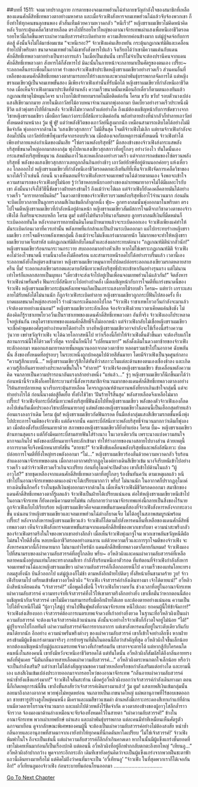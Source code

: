 ##บทที่ 1511: จอมเวทปรากฏกาย
การตายของจอมเทพฮ่วนไฉ่ทำลายขวัญกำลังใจของสมาชิกที่เหลือของแดนศักดิ์สิทธิ์เทพลวงตาอย่างมหาศาล
และเมื่อจ้าวเฟิงสังหารจอมเทพฮ่วนไฉ่แล้วจับจ้องพวกเขา ก็ยิ่งทำให้ทุกคนขนลุกขนพอง ตัวสั่นเทิ้มด้วยความหวาดกลัว
“หนีเร็ว!”
หญิงชราผมเขียวไม่คิดหน้าคิดหลัง รีบกระตุ้นเคล็ดวิชาสายเลือด ตรงไปที่รอยโหว่ใหญ่ของอาณาจักรเทพเผ่าแสงเพื่อหนีเอาชีวิตรอด
รอยโหว่นี้เกิดขึ้นเพราะเผ่าความลับสวรรค์ระเบิดทำลาย ความเสียหายค่อนข้างมาก แต่มู่กู่จดจ่อกับการต่อสู้ ดังนั้นจึงไม่ได้มาซ่อมแซม
“จะหนีเรอะ?”
จ้าวเฟิงแค่นเสียงหยัน กระตุ้นกฎเกณฑ์มิติและเคลื่อนย้ายไปชั่วพริบตา
ขนาดจอมเทพฮ่วนไฉ่เขายังสังหารไปแล้ว จึงเรียกได้ว่าเขามีความแค้นกับแดนศักดิ์สิทธิ์เทพลวงตาอย่างเป็นทางการแล้ว
ในเมื่อเป็นเช่นนั้น เขาก็ไม่จำเป็นจะต้องปรานีคนจากแดนศักดิ์สิทธิ์เทพลวงตา สังหารได้ก็สังหารไป มิฉะนั้นในภายหน้าจะกลายมาเป็นศัตรูของตนเอง
เปรี๊ยะ~
ระลอกคลื่นกระเพื่อมในอากาศ ร่างของจ้าวเฟิงเข้าประชิดหญิงชราผมเขียวอย่างรวดเร็ว
ส่วนคนอื่นที่เหลือของแดนศักดิ์สิทธิ์เทพลวงตาสามารถยกให้ร่างแยกและพวกเผ่าพันธุ์บรรพกาลจัดการได้ แต่หญิงชราผมเขียวผู้เป็นจอมเทพขั้นสอง มีเพียงจ้าวเฟิงเท่านั้นที่รับมือได้
หญิงชราผมเขียวที่กำลังหนีเอาชีวิตรอด เมื่อเห็นจ้าวเฟิงตามมาประชิดที่ด้านหลัง ความเร็วขนาดนั้นเหมือนอีกเดี๋ยวก็ตามตนเองทันแล้ว
กฎเกณฑ์ธาตุไม้หมุนโคจร นางโบกไม้เท้าหยกมรกตในมือติดต่อกัน
โครม ขวับ ขวับ!
รอบตัวนางเปล่งแสงสีเขียวมากมาย ภายในมีเถาวัลย์ไม้อวบหนาจำนวนมากพุ่งออกมา บิดเบี้ยวอย่างรวดเร็วประหนึ่งมีชีวิต แล้วพุ่งตรงไปที่ด้านหลัง
จ้าวเฟิงไม่หวาดกลัวแต่อย่างใด ถึงแม้ต้องเผชิญหน้ากับการขัดขวางจากวิชาหญิงชราผมเขียว
เมื่อมือกวัดแกว่งกระบี่อัสนีเทวะติดต่อกัน พลังทำลายล้างที่น่ากลัวก็ทำลายเถาวัลย์ทั้งหมดด้านหน้าลง
วู้ม ฟู่ ฟู่!
แต่ว่าพลังชีวิตของเถาวัลย์นี้สูงมากนัก เหมือนสามารถเติบโตได้อย่างไม่มีขีดจำกัด พุ่งออกจากด้านใน ‘แสงเขียวสุกสกาว’ ไม่มีสิ้นสุด โจมตีจ้าวเฟิงไม่เลิก
แต่ยามจ้าวเฟิงกำลังจะอ้อมไปนั้น เถาวัลย์ยักษ์ก็พุ่งมารัดจากรอบบริเวณ
เมื่อต้องเจอกับเหตุการณ์ทั้งหมดนี้ จ้าวเฟิงทำได้เพียงทำลายแหล่งกำเนิดของมันเสีย
“โซ่ตรวนพลังบริสุทธิ์!”
มือสองข้างของจ้าวเฟิงส่งกระแสพลังบริสุทธิ์ขนาดใหญ่ออกมาสองกลุ่ม พุ่งไปหาแสงเขียวสุกสกาวที่อยู่ไกลๆ อย่างว่องไว
ทันใดนั้นเอง กระแสพลังบริสุทธิ์หมุนวน ล้อมมันเอาไว้และหดเล็กลงอย่างรวดเร็ว
แต่จากการกดข่มของโซ่ตรวนพลังบริสุทธิ์ พลังของแสงเขียวสุกสกาวเลยถูกกลืนกินอย่างช้าๆ เถาวัลย์ยักษ์ที่อยู่ด้านนอกค่อยๆ แห้งเหี่ยวลง
ไกลออกไป หญิงชราผมเขียวที่กำลังหนีเอาชีวิตรอดตกตะลึงทันทีที่เห็นจ้าวเฟิงจัดการเคล็ดวิชาของนางได้เร็วไวเช่นนี้
ก่อนนี้ นางเห็นตอนที่จ้าวเฟิงสังหารจอมเทพฮ่วนไฉ่ด้วยตาตนเอง จึงพอจะเข้าใจความสามารถของจ้าวเฟิงอยู่ไม่น้อย รู้ว่าวิชาหลบหนีบางอย่างของเผ่าเทพมายาอาจไม่ได้มีผลอะไรกับเขา
ดังนั้นนางจึงใช้วิธีนี้ขัดขวางฝ่ายตรงข้ามไว้ ถึงแม้ว่าจะได้ผล แต่จ้าวเฟิงก็ยังคงคลี่คลายมันได้อย่างรวดเร็ว
“ดาราทลายผืนดิน!”
ในดวงตาซ้ายของจ้าวเฟิงรวบรวมพลังบริสุทธิ์เอาไว้จำนวนมาก ก่อนมันจะบิดเบี้ยวกลายเป็นลูกทรงกลมสีเงินเข้มลึกล้ำลูกหนึ่ง
ฟุ่บ~
ลูกทรงกลมนั้นพุ่งออกมาในพริบตา ตรงไปโจมตีหญิงชราผมเขียวที่กำลังหนีอยู่ด้านหน้า
หญิงชราผมเขียวสัมผัสการโจมตีจากวิชาดวงตาของจ้าวเฟิงได้ ก็เตรียมจะหลบหลีก
โครม ตูม!
แต่ยังไม่ทันรอให้นางเริ่มหลบ ลูกทรงกลมสีเงินที่มืดหม่นก็ระเบิดออกทันใด
หลังจากดาราทลายผืนดินโดนเป้าหมายแล้วจะระเบิดออกเอง จ้าวเฟิงเพียงแค่ทำให้มันระเบิดก่อนเวลาที่ควรเท่านั้น
พลังเทพที่แก่กล้าและปั่นป่วนระเบิดออกมา แผ่ไปกระทบร่างหญิงชราผมเขียว
การโจมตีจากพลังเทพกลุ่มนี้ ถึงแม้ว่าจะไม่แข็งแกร่งมากมายนัก ไม่มากพอจะทำให้หญิงชราผมเขียวบาดเจ็บสาหัส แต่กฎเกณฑ์มิติกลับโดนตัวและส่งผลกระทบต่อนาง
“กฎเกณฑ์มิติน่ากลัวนัก!”
หญิงชราผมเขียวร้อนรนกระวนกระวาย สบถออกมาอย่างหัวเสีย
หากไม่ใช่เพราะกฎเกณฑ์มิติ จ้าวเฟิงคงไม่ว่องไวขนาดนี้ ยามนี้นางก็คงไม่ดือดร้อน และสามารถหนีรอดไปได้อย่างราบรื่นแล้ว
เวลานี้เอง ระลอกพลังยิ่งใหญ่ตรงเข้ามาหา
หญิงชราผมเขียวหมุนกายไปปลดปล่อยระลอกแสงเขียวมรกตหลายสาย
ครืน บึ้ม!
ระลอกแสงเขียวมรกตและดาบอัสนีเทวะพลังบริสุทธิ์ปะทะเข้าหากันอย่างรุนแรง แต่ไม่นานเท่าไหร่ก็แหลกสลายเป็นผุยผง
“เดี๋ยวข้าจะส่งเจ้าไปอยู่เป็นเพื่อนจอมเทพฮ่วนไฉ่แล้วกัน!”
จิตสังหารจ้าวเฟิงน่าพรั่นพรึง ฟันกระบี่อัสนีเทวะไปอย่างบ้าคลั่ง
เมื่อเผชิญหน้ากับการโจมตีที่แกร่งขนาดนี้ของจ้าวเฟิง หญิงชราผมเขียวกระตุ้นพลังเทพจนเกิดเป็นเกราะแสงลายไม้รอบตัว
โครม~
แต่ทว่า เกราะแสงลายไม้รับพลังได้ไม่นานนัก ก็ถูกจ้าวเฟิงระเบิดทำลาย
หญิงชราผมเขียวถูกกระบี่ฟันไปสองครั้ง ทิ้งบาดแผลขนาดใหญ่สองรอยไว้ ร่างม้วนกระเด็นออกไปไกล
“จ้าวเฟิง ราชาเทพโยวอวิ๋นกำลังจะมาแล้ว เจ้าต้องตายอย่างแน่นอน!”
หญิงชราผมเขียวกระอักเลือด จ้องจ้าวเฟิงด้วยแววตาเคียดแค้นชิงชัง
ไม่ต้องคิดก็รู้ราชาเทพโยวอวิ๋นเป็นราชาเทพของแดนศักดิ์สิทธิ์เทพลวงตา
อันที่จริง จ้าวเฟิงเองก็ประหลาดใจอยู่เช่นกัน เหตุใดราชาเทพของแดนศักดิ์สิทธิ์จึงไม่ออกหน้า
แต่จ้าวเฟิงกลับไม่เชื่อหญิงชราผมเขียว
จะเชื่อคำพูดของศัตรูอย่างง่ายดายได้อย่างไร บางทีหญิงชราผมเขียวอาจกำลังจะใช้เรื่องนี้สร้างความวุ่นวาย เขย่าขวัญจ้าวเฟิง จะได้ฉวยโอกาสหนีไป
ทว่าเรื่องนี้ก็ทำให้จ้าวเฟิงตื่นตัวขึ้นมา จะต้องรีบแก้ไขสถานการณ์นี้ให้ได้รวดเร็วที่สุด จากนั้นก็หนีไป
“เปลี่ยนมายา!”
พลังดั้งเดิมในดวงตาซ้ายของจ้าวเฟิงทะลักออกมา
หมอกแสงมายาหลายชั้นหมุนวนออกจากดวงตาซ้าย หลอมรวมเข้าไปในอากาศ
ฉับพลันนั้น สิ่งของทั้งหมดที่อยู่รอบๆ ในระยะหนึ่งถูกปกคลุมไปด้วยสีสันมายา โดยมีจ้าวเฟิงเป็นจุดศูนย์กลาง
“ความรู้สึกแบบนี้…”
หญิงชราผมเขียวรู้สึกได้ทันทีว่าสภาวะในแต่ละด้านของตนเองเชื่องช้าลง และเกิดความรู้สึกอันตรายอย่างประหลาดขึ้นในใจ
“ทำลาย!”
จ้าวเฟิงจ้องหญิงชราผมเขียว ขับเคลื่อนพลังความคิด จนกลายเป็นความปรารถนาอันแรงกล้าอย่างหนึ่ง
“แย่แล้ว…”
จู่ๆ หญิงชราผมเขียวก็นึกขึ้นมาได้ว่า ก่อนหน้านี้จ้าวเฟิงก็เคยใช้กระบวนท่านี้สังหารสมาชิกจำนวนมากของแดนศักดิ์สิทธิ์เทพลวงตาลงอย่างไร้ต้นสายปลายเหตุ
นางรีบกระตุ้นสายเลือด โคจรกฎเกณฑ์ต้านทานพลังที่ยากเกินเข้าใจกลุ่มนี้
แต่จะทำอย่างไรได้ ก่อนนี้นางต่อสู้ยืดเยื้อ ทั้งยังใช้วิชา ‘ฝันร้ายไร้สิ้นสุด’ พลังสายเลือดจึงเหลือไม่มาก
เปรี๊ยะ!
จ้าวเฟิงจับกระบี่อัสนีเทวะพลังบริสุทธิ์ฟันฉับไปที่หญิงชราผมเขียว
พลังของตัวจ้าวเฟิงเองก็ลดลงไปเช่นกันเมื่อประคองวิชาเปลี่ยนมายาอยู่
แต่พลังของหญิงชราผมเขียวในตอนนี้เป็นเฮือกสุดท้ายแล้ว อ่อนแรงลงกว่าเดิม
โครม ตู้ม!
หญิงชราผมเขียวกัดฟันกรอด ยื่นมือส่งกลุ่มแสงสีเขียวมรกตชั้นหนึ่งพุ่งไปปะทะการโจมตีของจ้าวเฟิง
แต่ถัดจากนั้น คมกระบี่อัสนีเทวะพลังบริสุทธิ์จำนวนมากกว่าเดิมก็พุ่งลงมา
เมื่อต้องตั้งรับเปลี่ยนมายาด้วย สภาพของหญิงชราผมเขียวก็ยิ่งย่ำแย่ลง
โครม บึ้ม~
หญิงชราผมเขียวต้านทานสุดแรง แต่ก็ยังมีคมกระบี่สามสายฟันใส่ร่างนาง
ในเวลาเดียวกัน เพราะนางแบ่งความสนใจมากจนเกินไป พลังของเปลี่ยนมายาจึงทะลักเข้ามา ทำให้ร่างกายของนางสลายไปบางส่วน
ด้วยเหตุนี้อาการบาดเจ็บจึงหนักหนาสาหัสขึ้น
“ตายซะ!”
จ้าวเฟิงขับเคลื่อนพลังบริสุทธิ์และพลังอัสนีเทวะ ปลดปล่อยการโจมตีที่ยิ่งใหญ่ทรงพลังออกมา
“ไม่…”
หญิงชราผมเขียวร้องลั่นด้วยความหวาดกลัว รีบร้อนสำแดงอาณาจักรเทพของตน
เมื่อกลางอากาศปรากฏอุโมงค์ทางเดินสีเขียวเข้ม นางจึงรีบหนีเข้าไปอย่างรวดเร็ว
แต่ว่าจ้าวเฟิงรวดเร็วเกินจะเปรียบ ก่อนที่อุโมงค์จะปิดตัวลง เขาก็เข้าไปด้านในแล้ว
“ผู้อาวุโส?”
ชายชุดเหลืองจากแดนศักดิ์สิทธิ์เทพลวงตาที่อยู่ไกลๆ ร้องขึ้นทันควัน
ตามเหตุผลแล้ว หนีเข้าไปในอาณาจักรเทพของตนเองน่าจะได้เปรียบมากกว่า
พรึ่บ!
ไม่นานนัก ในอากาศก็ปรากฏอุโมงค์ทางเดินขึ้นอีกครั้ง ร่างในชุดสีเงินพุ่งออกมาจากด้านใน
เมื่อเห็นจ้าวเฟิงมีชีวิตรอดออกมา สมาชิกของแดนศักดิ์สิทธิ์เทพลวงตาก็รู้ผลแล้ว
จ้าวเฟิงเป็นฝ่ายได้เปรียบแน่นอน ต่อให้หญิงชราผมเขียวหนีเข้าไปในอาณาจักรเทพ ก็ยังคงหนีความตายไม่พ้น
กลับกลายว่าอาณาจักรเทพแห่งนี้กลายเป็นสิ่งของไร้นาย ถูกจ้าวเฟิงเก็บไปเรียบร้อย
หญิงชราผมเขียวคือจอมเทพขั้นสามคนที่สองที่จ้าวเฟิงสังหารหลังจากทะลวงขั้น แน่นอนว่าหญิงชราผมเขียวและจอมเทพฮ่วนไฉ่ต่างก็บาดเจ็บ ไม่ได้อยู่ในสภาพสมบูรณ์พร้อม
เปรี๊ยะ!
หลังจากสังหารหญิงชราผมเขียวแล้ว จ้าวเฟิงก็ไล่ตามไปสังหารคนอื่นที่เหลือของแดนศักดิ์สิทธิ์เทพลวงตา
เห็นจ้าวเฟิงสังหารจอมเทพขั้นสามจากแดนศักดิ์สิทธิ์ของพวกเขากับตา ความน่าสะพรึงกลัวของจ้าวเฟิงตราตรึงในใจของพวกเขาอย่างลึกล้ำ
เมื่อเห็นจ้าวเฟิงพุ่งมาจู่โจม พวกเขาพลันขวัญหนีดีฝ่อ ไม่สนใจใยดีสิ่งอื่น หลบหนีเอาชีวิตรอดอย่างลนลาน
แต่ด้วยความเร็วและการรุกโจมตีของจ้าวเฟิง จะสังหารคนพวกนี้ก็ง่ายดายมาก
ไม่นานเท่าไหร่นัก แดนศักดิ์สิทธิ์เทพลวงตาก็ตายกันหมด!
จ้าวเฟิงมองไปที่สนามรบของเผ่าความลับสวรรค์ที่อยู่ไกลลิบ
พรึ่บ~
อวี่หลิวผิงและคนเผ่าความลับสวรรค์ที่เหลือหลายคนนั่งอยู่บนแท่นโลหะทรงกลมสีเทา กำลังรีบร้อนหนีเอาตัวรอด
ที่แท้ตอนที่จ้าวเฟิงกำลังสังหารจอมเทพฮ่วนไฉ่และหญิงชราผมเขียว เผ่าความลับสวรรค์ก็เลือกถอยหนีไป
ความเร็วของแท่นโลหะทรงกลมสูงยิ่งนัก บินลิ่วออกไป แต่มู่กู่เองก็ไม่ช้า ตามหลังอีกฝ่ายไปติดๆ ทั้งสีหน้าเย็นชามาดร้าย
วูบ!
จ้าวเฟิงรีบตามไป เตรียมเข้าขัดขวางอวี่หลิวผิง
“จ้าวเฟิง เจ้าสวรรค์กำลังเดินทางมา เจ้าได้ตายแน่!”
อวี่หลิวผิงสีหน้าเคียดแค้น
“เจ้าสวรรค์!”
เมื่อพูดถึงชื่อนี้ ใจจ้าวเฟิงก็หวาดหวั่น
ช่วงเวลาที่อยู่ในอาณาจักรเทพเผ่าความลับสวรรค์ ความทรงจำที่เจ้าสวรรค์ทิ้งไว้ให้เขาตราตรึงลึกอย่างยิ่ง
เขาเชื่อมั่นว่าหากตอนนี้ต้องเผชิญหน้ากับเจ้าสวรรค์ เขาไม่มีความสามารถรับมืออีกฝ่ายได้เลย และต้องตายอย่างแน่นอน ความเป็นไปได้ที่จะหนีก็ไม่มี
“ผู้อาวุโสมู่กู่ ท่านไปฟื้นฟูพลังที่อาณาจักรเทพ หนีไปเถอะ ยกคนผู้นี้ให้ข้าจัดการ!”
จ้าวเฟิงส่งเสียงบอก
เจ้าสวรรค์ต้องการเนตรเทพเจ้าดวงที่เก้าอย่างยิ่งยวด ในฐานะที่อวี่หลิวผิงเป็นเผ่าความลับสวรรค์ จะต้องแจ้งเจ้าสวรรค์แล้วแน่นอน ดังนั้นจะอย่างไรจ้าวเฟิงก็กังวลใจอยู่ไม่น้อย
“ได้!”
มู่กู่รีบจากไปไกลทันที
เผ่าความลับสวรรค์จัดการยากเอาการ แต่เขาสังหารคนที่อยู่ในระดับเดียวกันกับตนได้ยากนัก
อีกอย่าง ความน่าพรั่นพรึงต่างๆ ของเผ่าความลับสวรรค์ เขาก็เข้าใจอย่างลึกซึ้ง หากฝ่ายตรงข้ามมีผู้แข็งแกร่งตามมาจริงๆ การย้ายฐานที่มั่นในตอนนี้ถือว่าสำคัญที่สุด
อวี่หลิวผิงใจชื้นเล็กน้อย หากต้องเผชิญหน้ากับมู่กู่และเนตรเทพเจ้าดวงที่เก้าพร้อมกัน เขาอาจจะตายได้ แต่หากสู้กับใครคนใดคนหนึ่งในสองคนนี้ เขายังมีหวังจะหนีเอาชีวิตรอดได้
แต่ทันใดนั้น อวี่หลิวผิงก็สัมผัสได้ถึงกลิ่นอายทรงพลังที่คุ้นเคย
“นี่มันกลิ่นอายสายเลือดเผ่าความลับสวรรค์…”
อวี่หลิวผิงตระหนกตกใจเล็กน้อย หรือว่าจะเป็นกำลังเสริม? แต่ว่าเขาไม่ได้ส่งสัญญาณขอความช่วยเหลือหรือขอกำลังเสริมแต่อย่างใด
และยามนี้เอง
แสงสีเงินเข้มเปล่งประกายออกมาจากรอยโหว่ของอาณาจักรเทพ
“กลิ่นอายเผ่าความลับสวรรค์ หนำซ้ำยังแข็งแกร่งมาก!”
จ้าวเฟิงใจสั่นสะท้าน
เมื่อครู่อวี่หลิวผิงบอกว่าเจ้าสวรรค์กำลังเดินทางมา ตอนนี้ก็เกิดเหตุการณ์นี้ขึ้น เขาถึงขั้นสงสัยว่าเจ้าสวรรค์เดินทางมาแล้ว!
วู้ม ตูม!
แสงเทพสีเงินเข้มกลุ่มนั้นลอยมาถึงกลางอากาศ พวยพุ่งไม่หยุดหย่อน จนกลายเป็นเงาขนาดใหญ่ แผ่พลานุภาพที่ไร้ขอบเขตออกมา
ชายชรารูปร่างสูงใหญ่คนหนึ่ง มีเคราและผมสีขาวแซมดำ ด้านหลังมีเกราะกระดองสีเทาเก่าแก่ที่ด้านบนมีลวดลายโบราณจำนวนมาก และแฝงไปด้วยพลังไร้ขีดจำกัด
ดวงตาสองข้างของผู้อาวุโสลึกล้ำราวจักรวาล จ้องมองมาด้านล่างเหมือนจะจับจ้องทั้งหมดไว้ในสายตา
“เผ่าความลับสวรรค์!”
ข้างในอาณาจักรเทพ พวกเผ่าเทพยักษ์ เผ่าแสง และเผ่าพันธุ์บรรพกาล แต่ละคนมีท่าทีเหมือนเห็นศัตรูตัวฉกาจมาเยือน
ดูจากลักษณะพิเศษของคนผู้นี้ จะต้องเป็นเผ่าความลับสวรรค์อย่างไม่ต้องสงสัย หนำซ้ำกลิ่นอายและอานุภาพที่สาดมาจากเงายังทำให้ทุกคนที่นี่กดดันหาใดเปรียบ
‘ไม่ใช่เจ้าสวรรค์!’
จ้าวเฟิงพึมพำในใจ
ถึงจะเป็นเช่นนี้ แต่เผ่าความลับสวรรค์ก็ลึกล้ำเกินคาดเดา หากในนั้นมีผู้แข็งแกร่งชั้นยอดที่เขาไม่เคยเห็นมาก่อนก็เป็นเรื่องปกติ
แต่ตอนนี้ อวี่หลิวผิงที่อยู่อีกฟากกลับตกตะลึงยกใหญ่
“เทียนอู…”
อวี่หลิวผิงอ้าปากกว้าง พูดจากระอึกกระอัก
เดิมทีเขายังครุ่นคิดว่าจะเป็นผู้แข็งแกร่งจากพวกฝืนชะตาฟ้าแถวนี้เดินทางมาหรือไม่ แต่คิดไม่ถึงว่าคนที่มาจะเป็น ‘อวี่เทียนอู’
“จ้าวเฟิง ในที่สุดพวกเราก็ได้เจอกันอีก!”
อวี่เทียนอูมองจ้าวเฟิง ก่อนระบายยิ้มอ่อนโยนออกมา
.................................


[Go To Next Chapter]( ./368.md)